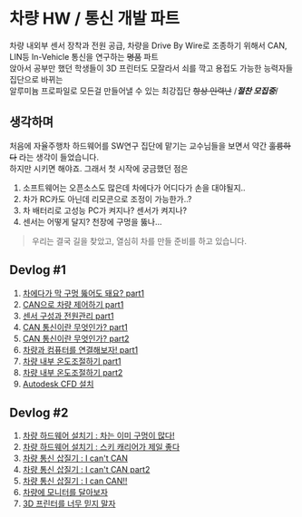 # 차량 HW / 통신 개발 파트
차량 내외부 센서 장착과 전원 공급, 차량을 Drive By Wire로 조종하기 위해서 CAN, LIN등 In-Vehicle 통신을 연구하는 ~~명품~~ 파트   
앉아서 공부만 했던 학생들이 3D 프린터도 모잘라서 쇠를 깍고 용접도 가능한 능력자들 집단으로 바뀌는   
알루미늄 프로파일로 모든걸 만들어낼 수 있는 최강집단 ~~항상 인력난~~ /*__절찬 모집중__*/

## 생각하며
처음에 자율주행차 하드웨어를 SW연구 집단에 맡기는 교수님들을 보면서 약간 ~~훌륭하다~~ 라는 생각이 들었습니다.   
하지만 시키면 해야죠. 그래서 첫 시작에 궁금했던 점은
  1. 소프트웨어는 오픈소스도 많은데 차에다가 어디다가 손을 대야될지..   
  2. 차가 RC카도 아닌데 리모콘으로 조정이 가능한가..?
  3. 차 배터리로 고성능 PC가 켜지나? 센서가 켜지나?
  4. 센서는 어떻게 달지? 천장에 구멍을 뚫나...

> 우리는 결국 길을 찾았고, 열심히 차를 만들 준비를 하고 있습니다.   

## Devlog #1
  1. [차에다가 막 구멍 뚫어도 돼요? part1](./vehicle-exterior-tuning-part1.md)
  2. [CAN으로 차량 제어하기 part1](./vehicle-can-part1.md)
  3. [센서 구성과 전원관리 part1](./sensor_management.md)
  4. [CAN 통신이란 무엇인가? part1](./what_is_can1.md)
  5. [CAN 통신이란 무엇인가? part2](./what_is_can2.md)
  6. [차량과 컴퓨터를 연결해보자! part1](./try_to_can1.md)
  7. [차량 내부 온도조절하기 part1](./thermal_control_part1.md)
  8. [차량 내부 온도조절하기 part2](./thermal_control_part2.md)
  9. [Autodesk CFD 설치](./CFD_install.md)


## Devlog #2
  1. [차량 하드웨어 설치기 : 차는 이미 구멍이 많다!]()
  2. [차량 하드웨어 설치기 : 스키 캐리어가 제일 좋다]()
  3. [차량 통신 삽질기 : I can't CAN]()
  4. [차량 통신 삽질기 : I can't CAN part2]()
  5. [차량 통신 삽질기 : I can CAN!!]()
  6. [차량에 모니터를 달아보자]()
  7. [3D 프린터를 너무 믿지 말자]()

  
